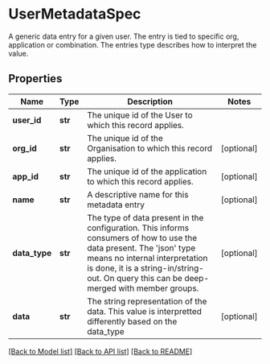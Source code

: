 # UserMetadataSpec

A generic data entry for a given user. The entry is tied to specific org, application or combination. The entries type describes how to interpret the value. 
## Properties
Name | Type | Description | Notes
------------ | ------------- | ------------- | -------------
**user_id** | **str** | The unique id of the User to which this record applies.  | 
**org_id** | **str** | The unique id of the Organisation to which this record applies.  | [optional] 
**app_id** | **str** | The unique id of the application to which this record applies.  | [optional] 
**name** | **str** | A descriptive name for this metadata entry | [optional] 
**data_type** | **str** | The type of data present in the configuration. This informs consumers of how to use the data present. The &#39;json&#39; type means no internal interpretation is done, it is a string-in/string-out. On query this can be deep-merged with member groups.  | [optional] 
**data** | **str** | The string representation of the data. This value is interpretted differently based on the data_type | [optional] 

[[Back to Model list]](../README.md#documentation-for-models) [[Back to API list]](../README.md#documentation-for-api-endpoints) [[Back to README]](../README.md)


